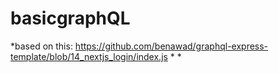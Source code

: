 # basicgraphQL
*based on this: https://github.com/benawad/graphql-express-template/blob/14_nextjs_login/index.js
*
*
